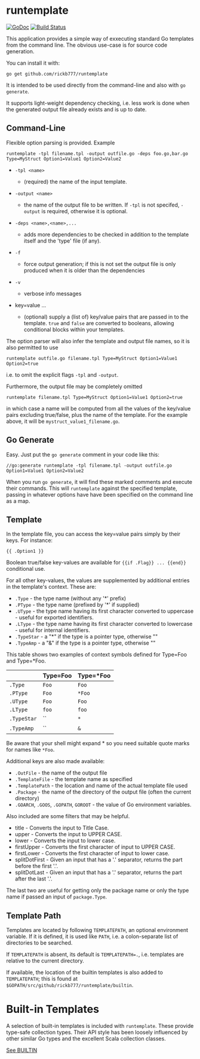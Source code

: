 # runtemplate

[![GoDoc](https://img.shields.io/badge/api-Godoc-blue.svg?style=flat-square)](https://godoc.org/github.com/rickb777/runtemplate)
[![Build Status](https://travis-ci.org/rickb777/runtemplate.svg?branch=master)](https://travis-ci.org/rickb777/runtemplate)

This application provides a simple way of exxecuting standard Go templates from the command line. The obvious
use-case is for source code generation.

You can install it with:

```
go get github.com/rickb777/runtemplate
```

It is intended to be used directly from the command-line and also with `go generate`.

It supports light-weight dependency checking, i.e. less work is done when the generated output file
already exists and is up to date.

## Command-Line

Flexible option parsing is provided. Example

```
runtemplate -tpl filename.tpl -output outfile.go -deps foo.go,bar.go Type=MyStruct Option1=Value1 Option2=Value2
```

 * `-tpl <name>`
   - (required) the name of the input template.

 * `-output <name>`
   - the name of the output file to be written. If `-tpl` is not specifed, `-output` is required,
     otherwise it is optional.

 * `-deps <name>,<name>,...`
   - adds more dependencies to be checked in addition to the template itself and the 'type' file (if any).

 * `-f`
   - force output generation; if this is not set the output file is only produced when it is older than the
     dependencies

 * `-v`
   - verbose info messages

 * key=value ...
   - (optional) supply a (list of) key/value pairs that are passed in to the template. `true` and `false` are
     converted to booleans, allowing conditional blocks within your templates.

The option parser will also infer the template and output file names, so it is also permitted to use

```
runtemplate outfile.go filename.tpl Type=MyStruct Option1=Value1 Option2=true
```

i.e. to omit the explicit flags `-tpl` and `-output`.

Furthermore, the output file may be completely omitted

```
runtemplate filename.tpl Type=MyStruct Option1=Value1 Option2=true
```

in which case a name will be computed from all the values of the key/value pairs excluding true/false,
plus the name of the template. For the example above, it will be `mystruct_value1_filename.go`.

## Go Generate

Easy. Just put the `go generate` comment in your code like this:

```
//go:generate runtemplate -tpl filename.tpl -output outfile.go Option1=Value1 Option2=Value2
```

When you run `go generate`, it will find these marked comments and execute their commands. This will
`runtemplate` against the specified template, passing in whatever options have have been specified
on the command line as a map.

## Template

In the template file, you can access the key=value pairs simply by their keys. For instance:

`{{ .Option1 }}`

Boolean true/false key-values are available for `{{if .Flag}} ... {{end}}` conditional use.

For all other key-values, the values are supplemented by additional entries in the template's context. These are:

 * `.Type`  - the type name (without any '*' prefix)
 * `.PType` - the type name (prefixed by '*' if supplied)
 * `.UType` - the type name having its first character converted to uppercase - useful for exported identifiers.
 * `.LType` - the type name having its first character converted to lowercase - useful for internal identifiers.
 * `.TypeStar` - a "*" if the type is a pointer type, otherwise ""
 * `.TypeAmp` - a "&" if the type is a pointer type, otherwise ""

This table shows two examples of context symbols defined for Type=Foo and Type=*Foo.

|              |  Type=Foo    |  Type=*Foo   |
| ------------ | ------------ | ------------ |
| `.Type`      |  `Foo`       |  `Foo`       |
| `.PType`     |  `Foo`       |  `*Foo`      |
| `.UType`     |  `Foo`       |  `Foo`       |
| `.LType`     |  `foo`       |  `foo`       |
| `.TypeStar`  |  ``          |  `*`         |
| `.TypeAmp`   |  ``          |  `&`         |

Be aware that your shell might expand * so you need suitable quote marks for names like `*Foo`.

Additional keys are also made available:

 * `.OutFile` - the name of the output file
 * `.TemplateFile` - the template name as specified
 * `.TemplatePath` - the location and name of the actual template file used
 * `.Package` - the name of the directory of the output file (often the current directory)
 * `.GOARCH`, `.GOOS`, `.GOPATH`, `GOROOT` - the value of Go environment variables.

Also included are some filters that may be helpful.

 * title - Converts the input to Title Case.
 * upper - Converts the input to UPPER CASE.
 * lower - Converts the input to lower case.
 * firstUpper - Converts the first character of input to UPPER CASE.
 * firstLower - Converts the first character of input to lower case.
 * splitDotFirst - Given an input that has a '.' separator, returns the part before the first '.'.
 * splitDotLast - Given an input that has a '.' separator, returns the part after the last '.'.

The last two are useful for getting only the package name or only the type name if passed an input of `package.Type`.

## Template Path

Templates are located by following `TEMPLATEPATH`, an optional environment variable. If it is defined, it
is used like `PATH`, i.e. a colon-separate list of directories to be searched.

If `TEMPLATEPATH` is absent, its default is `TEMPLATEPATH=.`, i.e. templates are relative to the current directory.

If available, the location of the builtin templates is also added to `TEMPLATEPATH`; this is found at
`$GOPATH/src/github/rickb777/runtemplate/builtin`.

# Built-in Templates

A selection of built-in templates is included with `runtemplate`. These provide type-safe collection types.
Their API style has been loosely influenced by other similar Go types and the excellent Scala collection classes.

[See BUILTIN](BUILTIN.md)
